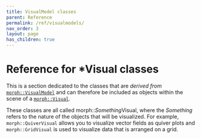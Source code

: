 ```yaml
---
title: VisualModel classes
parent: Reference
permalink: /ref/visualmodels/
nav_order: 3
layout: page
has_children: true
---
```

# Reference for *Visual classes

This is a section dedicated to the classes that are *derived from*
[`morph::VisualModel`](/morphologica/ref/visual/visualmodel) and can
therefore be included as objects within the scene of a
[`morph::Visual`](/morphologica/ref/visual/visual).

These classes are all called morph::*Something*Visual, where the *Something* refers to the nature of the objects that will be visualized. For example, `morph::QuiverVisual` allows you to visualize vector fields as quiver plots and `morph::GridVisual` is used to visualize data that is arranged on a grid.
